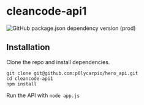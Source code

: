 # cleancode-api1
![GitHub package.json dependency version (prod)](https://img.shields.io/github/package-json/dependency-version/p0lycarpio/cleancode-api1/express)

## Installation
Clone the repo and install dependencies.

```
git clone git@github.com:p0lycarpio/hero_api.git
cd cleancode-api1
npm install
```

Run the API with `node app.js`
